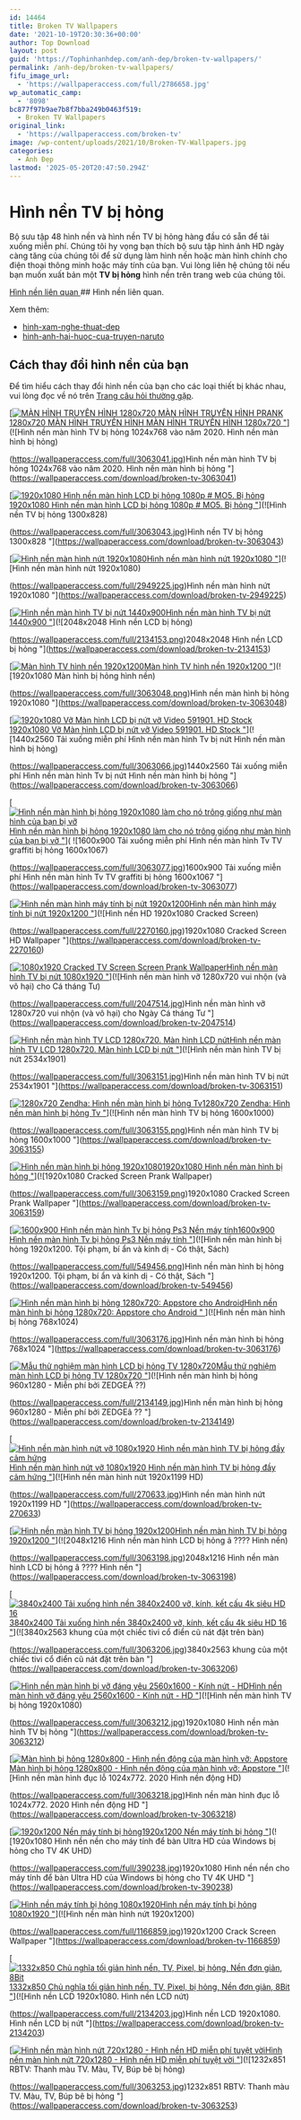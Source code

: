 ```yaml
---
id: 14464
title: Broken TV Wallpapers
date: '2021-10-19T20:30:36+00:00'
author: Top Download
layout: post
guid: 'https://Tophinhanhdep.com/anh-dep/broken-tv-wallpapers/'
permalink: /anh-dep/broken-tv-wallpapers/
fifu_image_url:
  - 'https://wallpaperaccess.com/full/2786658.jpg'
wp_automatic_camp:
  - '8098'
bc877f97b9ae7b8f7bba249b0463f519:
  - Broken TV Wallpapers
original_link:
  - 'https://wallpaperaccess.com/broken-tv'
image: /wp-content/uploads/2021/10/Broken-TV-Wallpapers.jpg
categories:
  - Ảnh Đẹp
lastmod: '2025-05-20T20:47:50.294Z'
---
```

# Hình nền TV bị hỏng

Bộ sưu tập 48 hình nền và hình nền TV bị hỏng hàng đầu có sẵn để tải xuống miễn phí. Chúng tôi hy vọng bạn thích bộ sưu tập hình ảnh HD ngày càng tăng của chúng tôi để sử dụng làm hình nền hoặc màn hình chính cho điện thoại thông minh hoặc máy tính của bạn. Vui lòng liên hệ chúng tôi nếu bạn muốn xuất bản một **TV bị hỏng** hình nền trên trang web của chúng tôi.

[Hình nền liên quan ](#related) ## Hình nền liên quan.

   
 Xem thêm:

   
- [hinh-xam-nghe-thuat-dep](https://tophinhanhdep.com/hinh-xam-dep/hinh-xam-nghe-thuat-dep/)
- [hinh-anh-hai-huoc-cua-truyen-naruto](https://tophinhanhdep.com/anh-naruto/hinh-anh-hai-huoc-cua-truyen-naruto/)

## Cách thay đổi hình nền của bạn

Để tìm hiểu cách thay đổi hình nền của bạn cho các loại thiết bị khác nhau, vui lòng đọc về nó trên [Trang câu hỏi thường gặp](https://tophinhanhdep.com/faq/).

  
[[![MÀN HÌNH TRUYỀN HÌNH 1280x720 MÀN HÌNH TRUYỀN HÌNH PRANK](https://wallpaperaccess.com/full/2786658.jpg)1280x720 MÀN HÌNH TRUYỀN HÌNH MÀN HÌNH TRUYỀN HÌNH 1280x720 "](https://wallpaperaccess.com/download/broken-tv-2786658)](![Hình nền màn hình TV bị hỏng 1024x768 vào năm 2020. Hình nền màn hình bị hỏng)

(https://wallpaperaccess.com/full/3063041.jpg)Hình nền màn hình TV bị hỏng 1024x768 vào năm 2020. Hình nền màn hình bị hỏng "](https://wallpaperaccess.com/download/broken-tv-3063041)

[[![1920x1080 Hình nền màn hình LCD bị hỏng 1080p # MO5.  Bị hỏng](https://wallpaperaccess.com/full/1772634.jpg)1920x1080 Hình nền màn hình LCD bị hỏng 1080p # MO5. Bị hỏng "](https://wallpaperaccess.com/download/broken-tv-1772634)](![Hình nền TV bị hỏng 1300x828)

(https://wallpaperaccess.com/full/3063043.jpg)Hình nền TV bị hỏng 1300x828 "](https://wallpaperaccess.com/download/broken-tv-3063043)

[[![Hình nền màn hình nứt 1920x1080](https://wallpaperaccess.com/full/1675558.jpg)Hình nền màn hình nứt 1920x1080 "](https://wallpaperaccess.com/download/broken-tv-1675558)](![Hình nền màn hình nứt 1920x1080)

(https://wallpaperaccess.com/full/2949225.jpg)Hình nền màn hình nứt 1920x1080 "](https://wallpaperaccess.com/download/broken-tv-2949225)

[[![Hình nền màn hình TV bị nứt 1440x900](https://wallpaperaccess.com/full/2134178.jpg)Hình nền màn hình TV bị nứt 1440x900 "](https://wallpaperaccess.com/download/broken-tv-2134178)](![2048x2048 Hình nền LCD bị hỏng)

(https://wallpaperaccess.com/full/2134153.png)2048x2048 Hình nền LCD bị hỏng "](https://wallpaperaccess.com/download/broken-tv-2134153)

[[![Màn hình TV hình nền 1920x1200](https://wallpaperaccess.com/full/3063047.jpg)Màn hình TV hình nền 1920x1200 "](https://wallpaperaccess.com/download/broken-tv-3063047)](![1920x1080 Màn hình bị hỏng hình nền)

(https://wallpaperaccess.com/full/3063048.png)Hình nền màn hình bị hỏng 1920x1080 "](https://wallpaperaccess.com/download/broken-tv-3063048)

[[![1920x1080 Vỡ Màn hình LCD bị nứt vỡ Video 591901. HD Stock](https://wallpaperaccess.com/full/3063049.jpg)1920x1080 Vỡ Màn hình LCD bị nứt vỡ Video 591901. HD Stock "](https://wallpaperaccess.com/download/broken-tv-3063049)](![1440x2560 Tải xuống miễn phí Hình nền màn hình Tv bị nứt Hình nền màn hình bị hỏng)

(https://wallpaperaccess.com/full/3063066.jpg)1440x2560 Tải xuống miễn phí Hình nền màn hình Tv bị nứt Hình nền màn hình bị hỏng "](https://wallpaperaccess.com/download/broken-tv-3063066)

[[![Hình nền màn hình bị hỏng 1920x1080 làm cho nó trông giống như màn hình của bạn bị vỡ](https://wallpaperaccess.com/full/389988.jpg)Hình nền màn hình bị hỏng 1920x1080 làm cho nó trông giống như màn hình của bạn bị vỡ "](https://wallpaperaccess.com/download/broken-tv-389988)]( ![1600x900 Tải xuống miễn phí Hình nền màn hình Tv TV graffiti bị hỏng 1600x1067)

(https://wallpaperaccess.com/full/3063077.jpg)1600x900 Tải xuống miễn phí Hình nền màn hình Tv TV graffiti bị hỏng 1600x1067 "](https://wallpaperaccess.com/download/broken-tv-3063077)

[[![Hình nền màn hình máy tính bị nứt 1920x1200](https://wallpaperaccess.com/full/3063109.jpg)Hình nền màn hình máy tính bị nứt 1920x1200 "](https://wallpaperaccess.com/download/broken-tv-3063109)](![Hình nền HD 1920x1080 Cracked Screen)

(https://wallpaperaccess.com/full/2270160.jpg)1920x1080 Cracked Screen HD Wallpaper "](https://wallpaperaccess.com/download/broken-tv-2270160)

[[![1080x1920 Cracked TV Screen Screen Prank Wallpaper](https://wallpaperaccess.com/full/3063117.jpg)Hình nền màn hình TV bị nứt 1080x1920 "](https://wallpaperaccess.com/download/broken-tv-3063117)](![Hình nền màn hình vỡ 1280x720 vui nhộn (và vô hại) cho Cá tháng Tư)

(https://wallpaperaccess.com/full/2047514.jpg)Hình nền màn hình vỡ 1280x720 vui nhộn (và vô hại) cho Ngày Cá tháng Tư "](https://wallpaperaccess.com/download/broken-tv-2047514)

[[![Hình nền màn hình TV LCD 1280x720.  Màn hình LCD nứt](https://wallpaperaccess.com/full/3063123.jpg)Hình nền màn hình TV LCD 1280x720. Màn hình LCD bị nứt "](https://wallpaperaccess.com/download/broken-tv-3063123)](![Hình nền màn hình TV bị nứt 2534x1901)

(https://wallpaperaccess.com/full/3063151.jpg)Hình nền màn hình TV bị nứt 2534x1901 "](https://wallpaperaccess.com/download/broken-tv-3063151)

[[![1280x720 Zendha: Hình nền màn hình bị hỏng Tv](https://wallpaperaccess.com/full/2949251.jpg)1280x720 Zendha: Hình nền màn hình bị hỏng Tv "](https://wallpaperaccess.com/download/broken-tv-2949251)](![Hình nền màn hình TV bị hỏng 1600x1000)

(https://wallpaperaccess.com/full/3063155.png)Hình nền màn hình TV bị hỏng 1600x1000 "](https://wallpaperaccess.com/download/broken-tv-3063155)

[[![Hình nền màn hình bị hỏng 1920x1080](https://wallpaperaccess.com/full/2823853.jpg)1920x1080 Hình nền màn hình bị hỏng "](https://wallpaperaccess.com/download/broken-tv-2823853)](![1920x1080 Cracked Screen Prank Wallpaper)

(https://wallpaperaccess.com/full/3063159.png)1920x1080 Cracked Screen Prank Wallpaper "](https://wallpaperaccess.com/download/broken-tv-3063159)

[[![1600x900 Hình nền màn hình Tv bị hỏng Ps3 Nền máy tính](https://wallpaperaccess.com/full/3063165.png)1600x900 Hình nền màn hình Tv bị hỏng Ps3 Nền máy tính "](https://wallpaperaccess.com/download/broken-tv-3063165)](![Hình nền màn hình bị hỏng 1920x1200.  Tội phạm, bí ẩn và kinh dị - Có thật, Sách)

(https://wallpaperaccess.com/full/549456.png)Hình nền màn hình bị hỏng 1920x1200. Tội phạm, bí ẩn và kinh dị - Có thật, Sách "](https://wallpaperaccess.com/download/broken-tv-549456)

[[![Hình nền màn hình bị hỏng 1280x720: Appstore cho Android](https://wallpaperaccess.com/full/2047504.png)Hình nền màn hình bị hỏng 1280x720: Appstore cho Android " ](https://wallpaperaccess.com/download/broken-tv-2047504)](![Hình nền màn hình bị hỏng 768x1024)

(https://wallpaperaccess.com/full/3063176.jpg)Hình nền màn hình bị hỏng 768x1024 "](https://wallpaperaccess.com/download/broken-tv-3063176)

[[![Mẫu thử nghiệm màn hình LCD bị hỏng TV 1280x720](https://wallpaperaccess.com/full/3063180.jpg)Mẫu thử nghiệm màn hình LCD bị hỏng TV 1280x720 "](https://wallpaperaccess.com/download/broken-tv-3063180)](![Hình nền màn hình bị hỏng 960x1280 - Miễn phí bởi ZEDGEÃ ??)

(https://wallpaperaccess.com/full/2134149.jpg)Hình nền màn hình bị hỏng 960x1280 - Miễn phí bởi ZEDGEâ ?? "](https://wallpaperaccess.com/download/broken-tv-2134149)

[[![Hình nền màn hình nứt vỡ 1080x1920 Hình nền màn hình TV bị hỏng đầy cảm hứng](https://wallpaperaccess.com/full/3063183.jpg)Hình nền màn hình nứt vỡ 1080x1920 Hình nền màn hình TV bị hỏng đầy cảm hứng "](https://wallpaperaccess.com/download/broken-tv-3063183)](![Hình nền màn hình nứt 1920x1199 HD)

(https://wallpaperaccess.com/full/270633.jpg)Hình nền màn hình nứt 1920x1199 HD "](https://wallpaperaccess.com/download/broken-tv-270633)

[[![Hình nền màn hình TV bị hỏng 1920x1200](https://wallpaperaccess.com/full/2146422.jpg)Hình nền màn hình TV bị hỏng 1920x1200 "](https://wallpaperaccess.com/download/broken-tv-2146422)](![2048x1216 Hình nền màn hình LCD bị hỏng â ????  Hình nền)

(https://wallpaperaccess.com/full/3063198.jpg)2048x1216 Hình nền màn hình LCD bị hỏng â ???? Hình nền "](https://wallpaperaccess.com/download/broken-tv-3063198)

[[![3840x2400 Tải xuống hình nền 3840x2400 vỡ, kính, kết cấu 4k siêu HD 16](https://wallpaperaccess.com/full/358932.jpg)3840x2400 Tải xuống hình nền 3840x2400 vỡ, kính, kết cấu 4k siêu HD 16 "](https://wallpaperaccess.com/download/broken-tv-358932)](![3840x2563 khung của một chiếc tivi cổ điển cũ nát đặt trên bàn)

(https://wallpaperaccess.com/full/3063206.jpg)3840x2563 khung của một chiếc tivi cổ điển cũ nát đặt trên bàn "](https://wallpaperaccess.com/download/broken-tv-3063206)

[[![Hình nền màn hình bị vỡ đáng yêu 2560x1600 - Kính nứt - HD](https://wallpaperaccess.com/full/2786716.jpg)Hình nền màn hình vỡ đáng yêu 2560x1600 - Kính nứt - HD "](https://wallpaperaccess.com/download/broken-tv-2786716)](![Hình nền màn hình TV bị hỏng 1920x1080)

(https://wallpaperaccess.com/full/3063212.jpg)1920x1080 Hình nền màn hình TV bị hỏng "](https://wallpaperaccess.com/download/broken-tv-3063212)

[[![Màn hình bị hỏng 1280x800 - Hình nền động của màn hình vỡ: Appstore](https://wallpaperaccess.com/full/306323.jpg)Màn hình bị hỏng 1280x800 - Hình nền động của màn hình vỡ: Appstore "](https://wallpaperaccess.com/download/broken-tv-306323)](![Hình nền màn hình đục lỗ 1024x772.  2020 Hình nền động HD)

(https://wallpaperaccess.com/full/3063218.jpg)Hình nền màn hình đục lỗ 1024x772. 2020 Hình nền động HD "](https://wallpaperaccess.com/download/broken-tv-3063218)

[[![1920x1200 Nền máy tính bị hỏng](https://wallpaperaccess.com/full/3063219.jpg)1920x1200 Nền máy tính bị hỏng "](https://wallpaperaccess.com/download/broken-tv-3063219)](![1920x1080 Hình nền nền cho máy tính để bàn Ultra HD của Windows bị hỏng cho TV 4K UHD)

(https://wallpaperaccess.com/full/390238.jpg)1920x1080 Hình nền nền cho máy tính để bàn Ultra HD của Windows bị hỏng cho TV 4K UHD "](https://wallpaperaccess.com/download/broken-tv-390238)

[[![Hình nền máy tính bị hỏng 1080x1920](https://wallpaperaccess.com/full/3063228.jpg)Hình nền máy tính bị hỏng 1080x1920 "](https://wallpaperaccess.com/download/broken-tv-3063228)](![Hình nền màn hình nứt 1920x1200)

(https://wallpaperaccess.com/full/1166859.jpg)1920x1200 Crack Screen Wallpaper "](https://wallpaperaccess.com/download/broken-tv-1166859)

[[![1332x850 Chủ nghĩa tối giản hình nền, TV, Pixel, bị hỏng, Nền đơn giản, 8Bit](https://wallpaperaccess.com/full/3063232.jpg)1332x850 Chủ nghĩa tối giản hình nền, TV, Pixel, bị hỏng, Nền đơn giản, 8Bit "](https://wallpaperaccess.com/download/broken-tv-3063232)](![Hình nền LCD 1920x1080.  Hình nền LCD nứt)

(https://wallpaperaccess.com/full/2134203.jpg)Hình nền LCD 1920x1080. Hình nền LCD bị nứt "](https://wallpaperaccess.com/download/broken-tv-2134203)

[[![Hình nền màn hình nứt 720x1280 - Hình nền HD miễn phí tuyệt vời](https://wallpaperaccess.com/full/2959424.jpg)Hình nền màn hình nứt 720x1280 - Hình nền HD miễn phí tuyệt vời "](https://wallpaperaccess.com/download/broken-tv-2959424)](![1232x851 RBTV: Thanh màu TV.  Màu, TV, Búp bê bị hỏng)

(https://wallpaperaccess.com/full/3063253.jpg)1232x851 RBTV: Thanh màu TV. Màu, TV, Búp bê bị hỏng "](https://wallpaperaccess.com/download/broken-tv-3063253)
